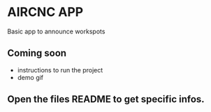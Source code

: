 # AIRCNC APP 
Basic app to announce workspots

## Coming soon 

- instructions to run the project
- demo gif


## Open the files README to get specific infos. 